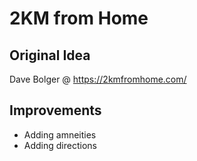 # 2KM from Home

## Original Idea
Dave Bolger @ https://2kmfromhome.com/

## Improvements

- Adding amneities
- Adding directions